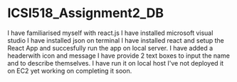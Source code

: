 # ICSI518_Assignment2_DB
I have familiarised myself with react.js
I have installed microsoft visual studio
I have installed json on terminal
I have installed react and setup the React App and succesfully run the app on local server.
I have added a headerwith icon and message
I have provide 2 text boxes to input the name and to describe themselves.
I have run it on local host
I've not deployed it on EC2 yet working on completing it soon.
